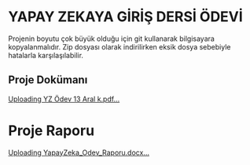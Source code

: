 # YAPAY ZEKAYA GİRİŞ DERSİ ÖDEVİ
Projenin boyutu çok büyük olduğu için git kullanarak bilgisayara kopyalanmalıdır. Zip dosyası olarak indirilirken eksik dosya sebebiyle hatalarla karşılaşılabilir.

## Proje Dokümanı
[Uploading YZ Ödev 13 Aral k.pdf…]()

# Proje Raporu
[Uploading YapayZeka_Odev_Raporu.docx…]()
